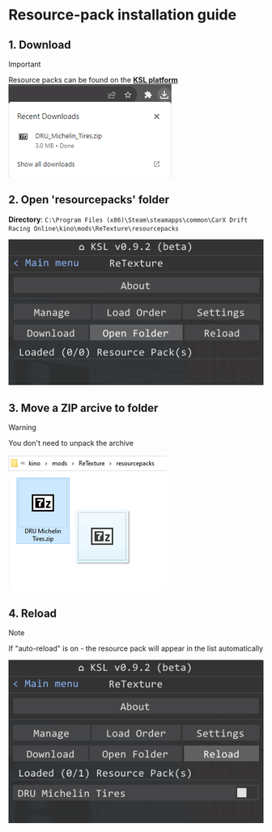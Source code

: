 ﻿# Resource-pack installation guide

## 1. Download
> [!IMPORTANT]
> Resource packs can be found on the [**KSL platform**](https://discord.com/channels/716264804498538516/1169338345143414826)
![download](./images/download.png)

## 2. Open 'resourcepacks' folder
**Directory**: `C:\Program Files (x86)\Steam\steamapps\common\CarX Drift Racing Online\kino\mods\ReTexture\resourcepacks`

![openFolder](./images/openFolder.png)

## 3. Move a ZIP arcive to folder
> [!WARNING]
> You don't need to unpack the archive

![move](./images/move.png)

## 4. Reload
> [!NOTE]
> If "auto-reload" is on - the resource pack will appear in the list automatically

![reload](./images/reload.png)
